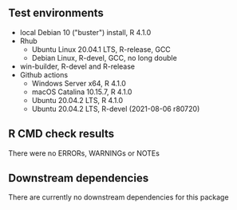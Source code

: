 ## Test environments
* local Debian 10 ("buster") install, R 4.1.0
* Rhub
  - Ubuntu Linux 20.04.1 LTS, R-release, GCC
  - Debian Linux, R-devel, GCC, no long double
* win-builder, R-devel and R-release
* Github actions
  - Windows Server x64, R 4.1.0
  - macOS Catalina 10.15.7, R 4.1.0
  - Ubuntu 20.04.2 LTS, R 4.1.0
  - Ubuntu 20.04.2 LTS, R-devel (2021-08-06 r80720)

## R CMD check results
There were no ERRORs, WARNINGs or NOTEs

## Downstream dependencies
There are currently no downstream dependencies for this package
